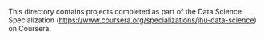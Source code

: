 This directory contains projects completed as part of the Data Science Specialization (https://www.coursera.org/specializations/jhu-data-science) on Coursera.

